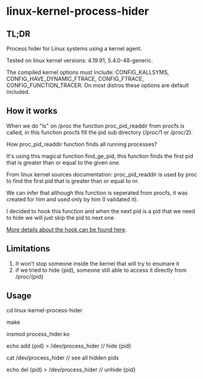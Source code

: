 # linux-kernel-process-hider
## TL;DR
Process hider for Linux systems using a kernel agent.

Tested on linux kernel versions: 4.19.91, 5.4.0-48-generic.

The compiled kernel options must include: CONFIG_KALLSYMS, CONFIG_HAVE_DYNAMIC_FTRACE, CONFIG_FTRACE, CONFIG_FUNCTION_TRACER. On most distros these options are default included.

## How it works
When we do "ls" on /proc the function proc_pid_readdir from procfs is called, in this function procfs fill the pid sub directory (/proc/1 or /proc/2).

How proc_pid_readdir function finds all running processes?

It's using this magical function find_ge_pid, this function finds the first pid that is greater than or equal to the given one.

From linux kernel sources documentation: 
proc_pid_readdir is used by proc to find the first pid that is greater than or equal to nr.

We can infer that although this function is seperated from procfs, it was created for him and used only by him (I validated it).

I decided to hook this function and when the next pid is a pid that we need to hide we will just skip the pid to next one.

[More details about the hook can be found here](https://github.com/Rhydon1337/linux-kernel-ata-sniffer).

## Limitations
1. It won't stop someone inside the kernel that will try to enumare it
2. if we tried to hide {pid}, someone still able to access it directly from /proc/{pid}

## Usage
cd linux-kernel-process-hider

make

insmod process_hider.ko

echo add {pid} > /dev/process_hider // hide {pid}

cat /dev/process_hider // see all hidden pids

echo del {pid} > /dev/process_hider // unhide {pid}